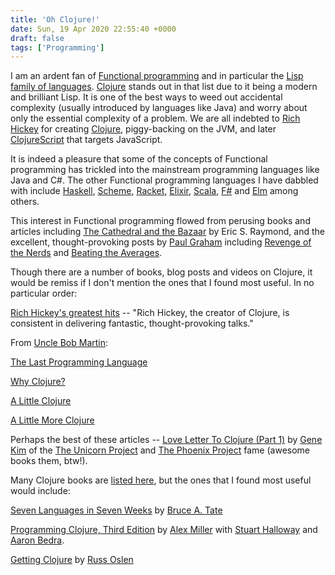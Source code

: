 ```yaml
---
title: 'Oh Clojure!'
date: Sun, 19 Apr 2020 22:55:40 +0000
draft: false
tags: ['Programming']
---
```


I am an ardent fan of [Functional programming](https://en.wikipedia.org/wiki/Functional_programming) and in particular the [Lisp family of languages](https://en.wikipedia.org/wiki/Lisp_(programming_language)). [Clojure](https://clojure.org/) stands out in that list due to it being a modern and brilliant Lisp. It is one of the best ways to weed out accidental complexity (usually introduced by languages like Java) and worry about only the essential complexity of a problem. We are all indebted to [Rich Hickey](https://en.wikipedia.org/wiki/Rich_Hickey) for creating [Clojure](https://clojure.org/), piggy-backing on the JVM, and later [ClojureScript](https://clojurescript.org/) that targets JavaScript.

It is indeed a pleasure that some of the concepts of Functional programming has trickled into the mainstream programming languages like Java and C#. The other Functional programming languages I have dabbled with include [Haskell](https://www.haskell.org/), [Scheme](https://www.scheme.org/), [Racket](https://www.racket-lang.org/), [Elixir](https://elixir-lang.org/), [Scala](https://www.scala-lang.org/), [F#](https://fsharp.org/) and [Elm](https://elm-lang.org/) among others.

This interest in Functional programming flowed from perusing books and articles including [The Cathedral and the Bazaar](https://en.wikipedia.org/wiki/The_Cathedral_and_the_Bazaar) by Eric S. Raymond, and the excellent, thought-provoking posts by [Paul Graham](https://twitter.com/paulg) including [Revenge of the Nerds](https://www.paulgraham.com/icad.html) and [Beating the Averages](https://www.paulgraham.com/avg.html).

Though there are a number of books, blog posts and videos on Clojure, it would be remiss if I don't mention the ones that I found most useful. In no particular order:

[Rich Hickey's greatest hits](https://changelog.com/posts/rich-hickeys-greatest-hits) -- "Rich Hickey, the creator of Clojure, is consistent in delivering fantastic, thought-provoking talks."

From [Uncle Bob Martin](https://twitter.com/unclebobmartin):

[The Last Programming Language](https://www.youtube.com/watch?v=P2yr-3F6PQo)

[Why Clojure?](https://blog.cleancoder.com/uncle-bob/2019/08/22/WhyClojure.html)

[A Little Clojure](https://blog.cleancoder.com/uncle-bob/2020/04/06/ALittleClojure.html)

[A Little More Clojure](https://blog.cleancoder.com/uncle-bob/2020/04/09/ALittleMoreClojure.html)

Perhaps the best of these articles -- [Love Letter To Clojure (Part 1)](https://itrevolution.com/articles/love-letter-to-clojure-part-1/) by [Gene Kim](https://x.com/RealGeneKim) of the [The Unicorn Project](https://itrevolution.com/product/the-unicorn-project/) and [The Phoenix Project](https://itrevolution.com/product/the-phoenix-project/) fame (awesome books them, btw!).

Many Clojure books are [listed here](https://clojure.org/community/books), but the ones that I found most useful would include:

[Seven Languages in Seven Weeks](https://pragprog.com/titles/btlang/seven-languages-in-seven-weeks/) by [Bruce A. Tate](https://twitter.com/redrapids)

[Programming Clojure, Third Edition](https://pragprog.com/titles/shcloj3/programming-clojure-third-edition/) by [Alex Miller](https://insideclojure.org/about/) with [Stuart Halloway](https://www.cognitect.com/authors/StuartHalloway.html) and [Aaron Bedra](https://twitter.com/abedra).

[Getting Clojure](https://pragprog.com/titles/roclojure/getting-clojure/) by [Russ Oslen](https://twitter.com/russolsen)
